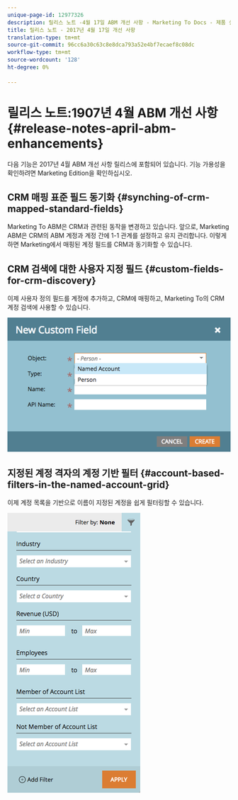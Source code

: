 ```yaml
---
unique-page-id: 12977326
description: 릴리스 노트 -4월 17일 ABM 개선 사항 - Marketing To Docs - 제품 설명서
title: 릴리스 노트 - 2017년 4월 17일 개선 사항
translation-type: tm+mt
source-git-commit: 96cc6a30c63c8e8dca793a52e4bf7ecaef8c08dc
workflow-type: tm+mt
source-wordcount: '128'
ht-degree: 0%

---
```



# 릴리스 노트:1907년 4월 ABM 개선 사항 {#release-notes-april-abm-enhancements}

다음 기능은 2017년 4월 ABM 개선 사항 릴리스에 포함되어 있습니다. 기능 가용성을 확인하려면 Marketing Edition을 확인하십시오.

## CRM 매핑 표준 필드 동기화 {#synching-of-crm-mapped-standard-fields}

Marketing To ABM은 CRM과 관련된 동작을 변경하고 있습니다. 앞으로, Marketing ABM은 CRM의 ABM 계정과 계정 간에 1-1 관계를 설정하고 유지 관리합니다. 이렇게 하면 Marketing에서 매핑된 계정 필드를 CRM과 동기화할 수 있습니다.

## CRM 검색에 대한 사용자 지정 필드 {#custom-fields-for-crm-discovery}

이제 사용자 정의 필드를 계정에 추가하고, CRM에 매핑하고, Marketing To의 CRM 계정 검색에 사용할 수 있습니다.

![](assets/new-custom-field.png)

## 지정된 계정 격자의 계정 기반 필터 {#account-based-filters-in-the-named-account-grid}

이제 계정 목록을 기반으로 이름이 지정된 계정을 쉽게 필터링할 수 있습니다.

![](assets/named-account-filters.png)

